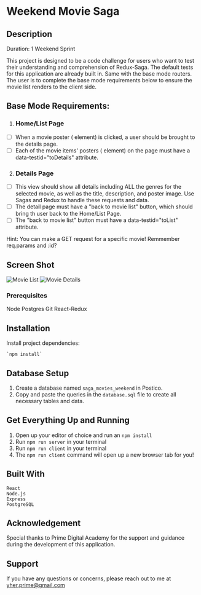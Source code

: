 # Weekend Movie Saga

## Description

Duration: 1 Weekend Sprint

This project is designed to be a code challenge for users who want to test their understanding and comprehension of Redux-Saga. The default tests for this application are already built in. Same with the base mode routers. The user is to complete the base mode requirements below to ensure the movie list renders to the client side.

## Base Mode Requirements:

1. ### Home/List Page

- [ ] When a movie poster (<img> element) is clicked, a user should be brought to the details page.
- [ ] Each of the movie items' posters (<image> element) on the page must have a data-testid="toDetails" attribute.

2. ### Details Page

- [ ] This view should show all details including ALL the genres for the selected movie, as well as the title, description, and poster image. Use Sagas and Redux to handle these requests and data.
- [ ] The detail page must have a "back to movie list" button, which should bring th user back to the Home/List Page.
- [ ] The "back to movie list" button must have a data-testid="toList" attribute.

Hint: You can make a GET request for a specific movie! Remmember req.params and :id?

## Screen Shot

![Movie List](<Screenshot 2024-03-05 at 12.34.45 AM.png>)
![Movie Details](<Screenshot 2024-03-05 at 12.32.56 AM.png>)

### Prerequisites

Node
Postgres
Git
React-Redux

## Installation

Install project dependencies:

```
`npm install`
```

## Database Setup

1. Create a database named `saga_movies_weekend` in Postico.
2. Copy and paste the queries in the `database.sql` file to create all necessary tables and data.

## Get Everything Up and Running

1. Open up your editor of choice and run an `npm install`
2. Run `npm run server` in your terminal
3. Run `npm run client` in your terminal
4. The `npm run client` command will open up a new browser tab for you!

## Built With

```
React
Node.js
Express
PostgreSQL
```

## Acknowledgement

Special thanks to Prime Digital Academy for the support and guidance during the development of this application.

## Support

If you have any questions or concerns, please reach out to me at yher.prime@gmail.com
